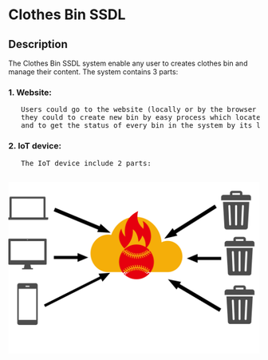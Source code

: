# Clothes Bin SSDL
## Description
The Clothes Bin SSDL system enable any user to creates clothes bin and manage their content.
The system contains 3 parts:
### 1. Website:
<pre>
   Users could go to the website (locally or by the browser - depend on the deployment of the system),
   they could to create new bin by easy process which located on the tab "Create new bin",
   and to get the status of every bin in the system by its location.
</pre>
### 2. IoT device:
<pre>
   The IoT device include 2 parts:
   
</pre>
![alt text](https://github.com/Lupo00/ClothesBinSSDL/blob/master/README/system.png?raw=true)
